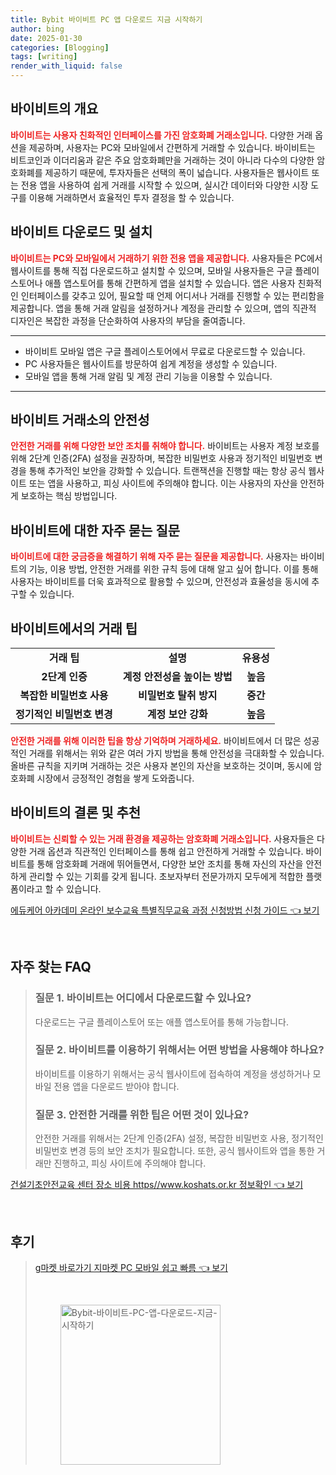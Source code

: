 ```yaml
---
title: Bybit 바이비트 PC 앱 다운로드 지금 시작하기
author: bing
date: 2025-01-30
categories: [Blogging]
tags: [writing]
render_with_liquid: false
---
```



<h2 id='바이비트_개요'>바이비트의 개요</h2>

<p><b><span style="color: #ee2323;">바이비트는 사용자 친화적인 인터페이스를 가진 암호화폐 거래소입니다.</span></b> 다양한 거래 옵션을 제공하며, 사용자는 PC와 모바일에서 간편하게 거래할 수 있습니다. 바이비트는 비트코인과 이더리움과 같은 주요 암호화폐만을 거래하는 것이 아니라 다수의 다양한 암호화폐를 제공하기 때문에, 투자자들은 선택의 폭이 넓습니다. 사용자들은 웹사이트 또는 전용 앱을 사용하여 쉽게 거래를 시작할 수 있으며, 실시간 데이터와 다양한 시장 도구를 이용해 거래하면서 효율적인 투자 결정을 할 수 있습니다.</p>

<h2 id='바이비트_다운로드'>바이비트 다운로드 및 설치</h2>

<p><b><span style="color: #ee2323;">바이비트는 PC와 모바일에서 거래하기 위한 전용 앱을 제공합니다.</span></b> 사용자들은 PC에서 웹사이트를 통해 직접 다운로드하고 설치할 수 있으며, 모바일 사용자들은 구글 플레이스토어나 애플 앱스토어를 통해 간편하게 앱을 설치할 수 있습니다. 앱은 사용자 친화적인 인터페이스를 갖추고 있어, 필요할 때 언제 어디서나 거래를 진행할 수 있는 편리함을 제공합니다. 앱을 통해 거래 알림을 설정하거나 계정을 관리할 수 있으며, 앱의 직관적 디자인은 복잡한 과정을 단순화하여 사용자의 부담을 줄여줍니다.</p>

<hr />

<ul>
    <li>바이비트 모바일 앱은 구글 플레이스토어에서 무료로 다운로드할 수 있습니다.</li>
    <li>PC 사용자들은 웹사이트를 방문하여 쉽게 계정을 생성할 수 있습니다.</li>
    <li>모바일 앱을 통해 거래 알림 및 계정 관리 기능을 이용할 수 있습니다.</li>
</ul>

<hr />

<h2 id='바이비트_안전성'>바이비트 거래소의 안전성</h2>

<p><b><span style="color: #ee2323;">안전한 거래를 위해 다양한 보안 조치를 취해야 합니다.</span></b> 바이비트는 사용자 계정 보호를 위해 2단계 인증(2FA) 설정을 권장하며, 복잡한 비밀번호 사용과 정기적인 비밀번호 변경을 통해 추가적인 보안을 강화할 수 있습니다. 트랜잭션을 진행할 때는 항상 공식 웹사이트 또는 앱을 사용하고, 피싱 사이트에 주의해야 합니다. 이는 사용자의 자산을 안전하게 보호하는 핵심 방법입니다.</p>

<h2 id='자주_묻는_질문'>바이비트에 대한 자주 묻는 질문</h2>

<p><b><span style="color: #ee2323;">바이비트에 대한 궁금증을 해결하기 위해 자주 묻는 질문을 제공합니다.</span></b> 사용자는 바이비트의 기능, 이용 방법, 안전한 거래를 위한 규칙 등에 대해 알고 싶어 합니다. 이를 통해 사용자는 바이비트를 더욱 효과적으로 활용할 수 있으며, 안전성과 효율성을 동시에 추구할 수 있습니다.</p>

<h2 id='바이비트_거래_팁'>바이비트에서의 거래 팁</h2>

<table>
    <tr>
        <td style="text-align: center; height: 17px;"><b>거래 팁</b></td>
        <td style="text-align: center; height: 17px;"><b>설명</b></td>
        <td style="text-align: center; height: 17px;"><b>유용성</b></td>
    </tr>
    <tr>
        <td style="text-align: center; height: 17px;"><b>2단계 인증</b></td>
        <td style="text-align: center; height: 17px;"><b>계정 안전성을 높이는 방법</b></td>
        <td style="text-align: center; height: 17px;"><b>높음</b></td>
    </tr>
    <tr>
        <td style="text-align: center; height: 17px;"><b>복잡한 비밀번호 사용</b></td>
        <td style="text-align: center; height: 17px;"><b>비밀번호 탈취 방지</b></td>
        <td style="text-align: center; height: 17px;"><b>중간</b></td>
    </tr>
    <tr>
        <td style="text-align: center; height: 17px;"><b>정기적인 비밀번호 변경</b></td>
        <td style="text-align: center; height: 17px;"><b>계정 보안 강화</b></td>
        <td style="text-align: center; height: 17px;"><b>높음</b></td>
    </tr>
</table>

<p><b><span style="color: #ee2323;">안전한 거래를 위해 이러한 팁을 항상 기억하며 거래하세요.</span></b> 바이비트에서 더 많은 성공적인 거래를 위해서는 위와 같은 여러 가지 방법을 통해 안전성을 극대화할 수 있습니다. 올바른 규칙을 지키며 거래하는 것은 사용자 본인의 자산을 보호하는 것이며, 동시에 암호화폐 시장에서 긍정적인 경험을 쌓게 도와줍니다.</p>

<h2 id='결론'>바이비트의 결론 및 추천</h2>

<p><b><span style="color: #ee2323;">바이비트는 신뢰할 수 있는 거래 환경을 제공하는 암호화폐 거래소입니다.</span></b> 사용자들은 다양한 거래 옵션과 직관적인 인터페이스를 통해 쉽고 안전하게 거래할 수 있습니다. 바이비트를 통해 암호화폐 거래에 뛰어들면서, 다양한 보안 조치를 통해 자신의 자산을 안전하게 관리할 수 있는 기회를 갖게 됩니다. 초보자부터 전문가까지 모두에게 적합한 플랫폼이라고 할 수 있습니다.</p>


<p><a class="click-button" title="에듀케어 아카데미 온라인 보수교육 특별직무교육 과정 신청방법 신청 가이드" href="https://greenforu.github.io/posts/%EC%97%90%EB%93%80%EC%BC%80%EC%96%B4-%EC%95%84%EC%B9%B4%EB%8D%B0%EB%AF%B8-%EC%98%A8%EB%9D%BC%EC%9D%B8-%EB%B3%B4%EC%88%98%EA%B5%90%EC%9C%A1-%ED%8A%B9%EB%B3%84%EC%A7%81%EB%AC%B4%EA%B5%90%EC%9C%A1-%EA%B3%BC%EC%A0%95-%EC%8B%A0%EC%B2%AD%EB%B0%A9%EB%B2%95-%EC%8B%A0%EC%B2%AD-%EA%B0%80%EC%9D%B4%EB%93%9C/" rel="dofollow">에듀케어 아카데미 온라인 보수교육 특별직무교육 과정 신청방법 신청 가이드 👈 보기</a></p><br>
<h2 id='자주_찾는_FAQ'>자주 찾는 FAQ</h2>
<div itemscope="" itemtype="https://schema.org/FAQPage"> 
<blockquote> 
<div itemscope="" itemprop="mainEntity" itemtype="https://schema.org/Question"> 
<h3 itemprop="name">질문 1. 바이비트는 어디에서 다운로드할 수 있나요?</h3> 
<div itemscope="" itemprop="acceptedAnswer" itemtype="https://schema.org/Answer"> 
<span itemprop="text"> 
<p>다운로드는 구글 플레이스토어 또는 애플 앱스토어를 통해 가능합니다.</p> 
</span> 
</div> 
</div> 
<div itemscope="" itemprop="mainEntity" itemtype="https://schema.org/Question"> 
<h3 itemprop="name">질문 2. 바이비트를 이용하기 위해서는 어떤 방법을 사용해야 하나요?</h3> 
<div itemscope="" itemprop="acceptedAnswer" itemtype="https://schema.org/Answer"> 
<span itemprop="text"> 
<p>바이비트를 이용하기 위해서는 공식 웹사이트에 접속하여 계정을 생성하거나 모바일 전용 앱을 다운로드 받아야 합니다.</p> 
</span> 
</div> 
</div> 
<div itemscope="" itemprop="mainEntity" itemtype="https://schema.org/Question"> 
<h3 itemprop="name">질문 3. 안전한 거래를 위한 팁은 어떤 것이 있나요?</h3> 
<div itemscope="" itemprop="acceptedAnswer" itemtype="https://schema.org/Answer"> 
<span itemprop="text"> 
<p>안전한 거래를 위해서는 2단계 인증(2FA) 설정, 복잡한 비밀번호 사용, 정기적인 비밀번호 변경 등의 보안 조치가 필요합니다. 또한, 공식 웹사이트와 앱을 통한 거래만 진행하고, 피싱 사이트에 주의해야 합니다.</p> 
</span> 
</div> 
</div> 
</blockquote> 
</div>
<p><a class="click-button" title="건설기초안전교육 센터 장소 비용 https//www.koshats.or.kr 정보확인" href="https://greenforu.github.io/posts/%EA%B1%B4%EC%84%A4%EA%B8%B0%EC%B4%88%EC%95%88%EC%A0%84%EA%B5%90%EC%9C%A1-%EC%84%BC%ED%84%B0-%EC%9E%A5%EC%86%8C-%EB%B9%84%EC%9A%A9-httpswww.koshats.or.kr-%EC%A0%95%EB%B3%B4%ED%99%95%EC%9D%B8/" rel="dofollow">건설기초안전교육 센터 장소 비용 https//www.koshats.or.kr 정보확인 👈 보기</a></p><br>
<h2 id='후기'>후기</h2>
<div itemscope itemtype="https://schema.org/Product">
  <blockquote>
 
<p><a class="click-button" title="g마켓 바로가기 지마켓 PC 모바일 쉽고 빠름" href="https://greenforu.github.io/posts/g%EB%A7%88%EC%BC%93-%EB%B0%94%EB%A1%9C%EA%B0%80%EA%B8%B0-%EC%A7%80%EB%A7%88%EC%BC%93-PC-%EB%AA%A8%EB%B0%94%EC%9D%BC-%EC%89%BD%EA%B3%A0-%EB%B9%A0%EB%A6%84/" rel="dofollow">g마켓 바로가기 지마켓 PC 모바일 쉽고 빠름 👈 보기</a></p><br>
<figure class="image"><img src="https://greenforu.github.io/assets/img/thumbnail/Bybit-바이비트-PC-앱-다운로드-지금-시작하기.webp" alt="Bybit-바이비트-PC-앱-다운로드-지금-시작하기" width="256" height="256"></figure>
